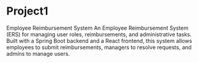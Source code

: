 # Project1
Employee Reimbursement System
An Employee Reimbursement System (ERS) for managing user roles, reimbursements, and administrative tasks. Built with a Spring Boot backend and a React frontend, this system allows employees to submit reimbursements, managers to resolve requests, and admins to manage users.

